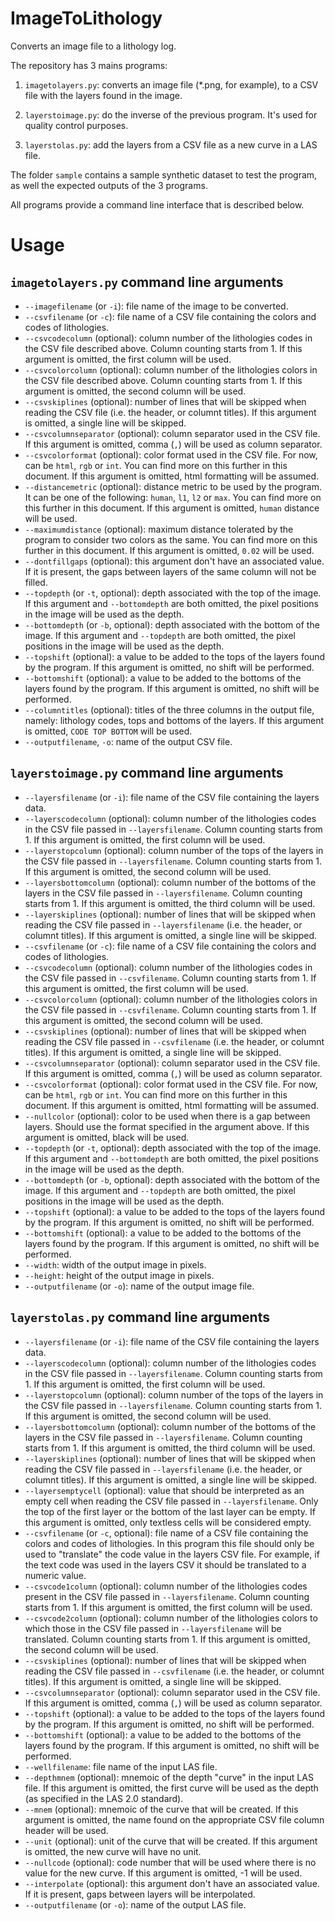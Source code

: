 # ImageToLithology

Converts an image file to a lithology log.

The repository has 3 mains programs:

1. `imagetolayers.py`: converts an image file (*.png, for example), to a CSV file with the layers found in the image.

2. `layerstoimage.py`: do the inverse of the previous program. It's used for quality control purposes.

3. `layerstolas.py`: add the layers from a CSV file as a new curve in a LAS file.

The folder `sample` contains a sample synthetic dataset to test the program, as well the expected outputs of the 3 programs.

All programs provide a command line interface that is described below.

# Usage

## `imagetolayers.py` command line arguments

- `--imagefilename` (or `-i`): file name of the image to be converted.
- `--csvfilename` (or `-c`): file name of a CSV file containing the colors and codes of lithologies.
- `--csvcodecolumn` (optional): column number of the lithologies codes in the CSV file described above. Column counting starts from 1. If this argument is omitted, the first column will be used.
- `--csvcolorcolumn` (optional): column number of the lithologies colors in the CSV file described above. Column counting starts from 1. If this argument is omitted, the second column will be used.
- `--csvskiplines` (optional): number of lines that will be skipped when reading the CSV file (i.e. the header, or columnt titles). If this argument is omitted, a single line will be skipped.
- `--csvcolumnseparator` (optional): column separator used in the CSV file. If this argument is omitted, comma (`,`) will be used as column separator.
- `--csvcolorformat` (optional): color format used in the CSV file. For now, can be `html`, `rgb` or `int`. You can find more on this further in this document. If this argument is omitted, html formatting will be assumed.
- `--distancemetric` (optional): distance metric to be used by the program. It can be one of the following: `human`, `l1`, `l2` or `max`. You can find more on this further in this document. If this argument is omitted, `human` distance will be used.
- `--maximumdistance` (optional): maximum distance tolerated by the program to consider two colors as the same. You can find more on this further in this document. If this argument is omitted, `0.02` will be used.
- `--dontfillgaps` (optional): this argument don't have an associated value. If it is present, the gaps between layers of the same column will not be filled.
- `--topdepth` (or `-t`, optional): depth associated with the top of the image. If this argument and `--bottomdepth` are both omitted, the pixel positions in the image will be used as the depth.
- `--bottomdepth` (or `-b`, optional): depth associated with the bottom of the image. If this argument and `--topdepth` are both omitted, the pixel positions in the image will be used as the depth.
- `--topshift` (optional): a value to be added to the tops of the layers found by the program. If this argument is omitted, no shift will be performed.
- `--bottomshift` (optional): a value to be added to the bottoms of the layers found by the program. If this argument is omitted, no shift will be performed.
- `--columntitles` (optional): titles of the three columns in the output file, namely: lithology codes, tops and bottoms of the layers. If this argument is omitted, `CODE TOP BOTTOM` will be used.
- `--outputfilename`, `-o`: name of the output CSV file.

## `layerstoimage.py` command line arguments

- `--layersfilename` (or `-i`): file name of the CSV file containing the layers data.
- `--layerscodecolumn` (optional): column number of the lithologies codes in the CSV file passed in `--layersfilename`. Column counting starts from 1. If this argument is omitted, the first column will be used.
- `--layerstopcolumn` (optional): column number of the tops of the layers in the CSV file passed in `--layersfilename`. Column counting starts from 1. If this argument is omitted, the second column will be used.
- `--layersbottomcolumn` (optional): column number of the bottoms of the layers in the CSV file passed in `--layersfilename`. Column counting starts from 1. If this argument is omitted, the third column will be used.
- `--layerskiplines` (optional): number of lines that will be skipped when reading the CSV file passed in `--layersfilename` (i.e. the header, or columnt titles). If this argument is omitted, a single line will be skipped.
- `--csvfilename` (or `-c`): file name of a CSV file containing the colors and codes of lithologies.
- `--csvcodecolumn` (optional): column number of the lithologies codes in the CSV file passed in `--csvfilename`. Column counting starts from 1. If this argument is omitted, the first column will be used.
- `--csvcolorcolumn` (optional): column number of the lithologies colors in the CSV file passed in `--csvfilename`. Column counting starts from 1. If this argument is omitted, the second column will be used.
- `--csvskiplines` (optional): number of lines that will be skipped when reading the CSV file passed in `--csvfilename` (i.e. the header, or columnt titles). If this argument is omitted, a single line will be skipped.
- `--csvcolumnseparator` (optional): column separator used in the CSV file. If this argument is omitted, comma (`,`) will be used as column separator.
- `--csvcolorformat` (optional): color format used in the CSV file. For now, can be `html`, `rgb` or `int`. You can find more on this further in this document. If this argument is omitted, html formatting will be assumed.
- `--nullcolor` (optional): color to be used when there is a gap between layers. Should use the format specified in the argument above. If this argument is omitted, black will be used.
- `--topdepth` (or `-t`, optional): depth associated with the top of the image. If this argument and `--bottomdepth` are both omitted, the pixel positions in the image will be used as the depth.
- `--bottomdepth` (or `-b`, optional): depth associated with the bottom of the image. If this argument and `--topdepth` are both omitted, the pixel positions in the image will be used as the depth.
- `--topshift` (optional): a value to be added to the tops of the layers found by the program. If this argument is omitted, no shift will be performed.
- `--bottomshift` (optional): a value to be added to the bottoms of the layers found by the program. If this argument is omitted, no shift will be performed.
- `--width`: width of the output image in pixels.
- `--height`: height of the output image in pixels.
- `--outputfilename` (or `-o`): name of the output image file.

## `layerstolas.py` command line arguments

- `--layersfilename` (or `-i`): file name of the CSV file containing the layers data.
- `--layerscodecolumn` (optional): column number of the lithologies codes in the CSV file passed in `--layersfilename`. Column counting starts from 1. If this argument is omitted, the first column will be used.
- `--layerstopcolumn` (optional): column number of the tops of the layers in the CSV file passed in `--layersfilename`. Column counting starts from 1. If this argument is omitted, the second column will be used.
- `--layersbottomcolumn` (optional): column number of the bottoms of the layers in the CSV file passed in `--layersfilename`. Column counting starts from 1. If this argument is omitted, the third column will be used.
- `--layerskiplines` (optional): number of lines that will be skipped when reading the CSV file passed in `--layersfilename` (i.e. the header, or columnt titles). If this argument is omitted, a single line will be skipped.
- `--layersemptycell` (optional): value that should be interpreted as an empty cell when reading the CSV file passed in `--layersfilename`. Only the top of the first layer or the bottom of the last layer can be empty. If this argument is omitted, only textless cells will be considered empty.
- `--csvfilename` (or `-c`, optional): file name of a CSV file containing the colors and codes of lithologies. In this program this file should only be used to "translate" the code value in the layers CSV file. For example, if the text code was used in the layers CSV it should be translated to a numeric value.
- `--csvcode1column` (optional): column number of the lithologies codes present in the CSV file passed in `--layersfilename`. Column counting starts from 1. If this argument is omitted, the first column will be used.
- `--csvcode2column` (optional): column number of the lithologies colors to which those in the CSV file passed in `--layersfilename` will be translated. Column counting starts from 1. If this argument is omitted, the second column will be used.
- `--csvskiplines` (optional): number of lines that will be skipped when reading the CSV file passed in `--csvfilename` (i.e. the header, or columnt titles). If this argument is omitted, a single line will be skipped.
- `--csvcolumnseparator` (optional): column separator used in the CSV file. If this argument is omitted, comma (`,`) will be used as column separator.
- `--topshift` (optional): a value to be added to the tops of the layers found by the program. If this argument is omitted, no shift will be performed.
- `--bottomshift` (optional): a value to be added to the bottoms of the layers found by the program. If this argument is omitted, no shift will be performed.
- `--wellfilename`: file name of the input LAS file.
- `--depthmnem` (optional): mnemoic of the depth "curve" in the input LAS file. If this argument is omitted, the first curve will be used as the depth (as specified in the LAS 2.0 standard).
- `--mnem` (optional): mnemoic of the curve that will be created. If this argument is omitted, the name found on the appropriate CSV file column header will be used.
- `--unit` (optional): unit of the curve that will be created. If this argument is omitted, the new curve will have no unit.
- `--nullcode` (optional): code number that will be used where there is no value for the new curve. If this argument is omitted, -1 will be used.
- `--interpolate` (optional): this argument don't have an associated value. If it is present, gaps between layers will be interpolated.
- `--outputfilename` (or `-o`): name of the output LAS file.
